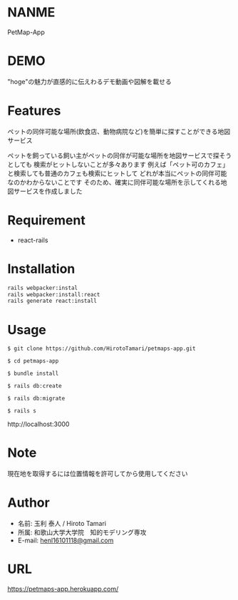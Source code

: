 # NANME

PetMap-App

# DEMO
 
"hoge"の魅力が直感的に伝えわるデモ動画や図解を載せる
 
# Features
 
 ペットの同伴可能な場所(飲食店、動物病院など)を簡単に探すことができる地図サービス

 ペットを飼っている飼い主がペットの同伴が可能な場所を地図サービスで探そうとしても
 検索がヒットしないことが多々あります
 例えば「ペット可のカフェ」と検索しても普通のカフェも検索にヒットして
 どれが本当にペットの同伴可能なのかわからないことです
 そのため、確実に同伴可能な場所を示してくれる地図サービスを作成しました
 
# Requirement

* react-rails
 
# Installation
 
 ```bash
 rails webpacker:instal
 rails webpacker:install:react
 rails generate react:install
 ```
 
# Usage

```
$ git clone https://github.com/HirotoTamari/petmaps-app.git

$ cd petmaps-app

$ bundle install

$ rails db:create

$ rails db:migrate

$ rails s
```
http://localhost:3000
 
# Note
 
現在地を取得するには位置情報を許可してから使用してください
 
# Author

* 名前: 玉利 泰人 / Hiroto Tamari
* 所属: 和歌山大学大学院　知的モデリング専攻
* E-mail: henl16101118@gmail.com

# URL

https://petmaps-app.herokuapp.com/
